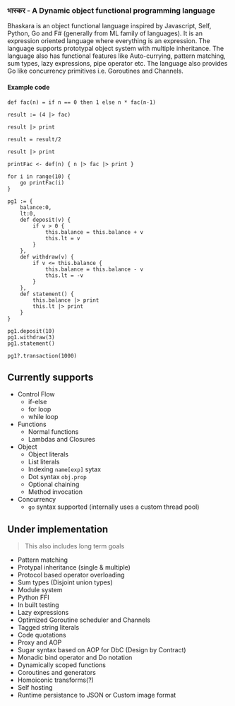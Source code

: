 ### भास्कर - A Dynamic object functional programming language

Bhaskara is an object functional language inspired by Javascript, Self, Python, Go and F# (generally from ML family of languages). It is an expression oriented language where everything is an expression. The language supports prototypal object system with multiple inheritance. The language also has functional features like Auto-currying, pattern matching, sum types, lazy expressions, pipe operator etc. The language also provides Go like concurrency primitives i.e. Goroutines and Channels.

#### Example code
```
def fac(n) = if n == 0 then 1 else n * fac(n-1)

result := (4 |> fac)

result |> print

result = result/2

result |> print

printFac <- def(n) { n |> fac |> print }

for i in range(10) {
    go printFac(i)
}
```

```
pg1 := {
    balance:0,
    lt:0,
    def deposit(v) {
        if v > 0 {
            this.balance = this.balance + v
            this.lt = v
        }
    },
    def withdraw(v) {
        if v <= this.balance {
            this.balance = this.balance - v
            this.lt = -v
        }
    },
    def statement() {
        this.balance |> print
        this.lt |> print
    }
}

pg1.deposit(10)
pg1.withdraw(3)
pg1.statement()

pg1?.transaction(1000)
```

## Currently supports
* Control Flow
    * if-else
    * for loop
    * while loop
* Functions
    * Normal functions
    * Lambdas and Closures
* Object
    * Object literals
    * List literals
    * Indexing `name[exp]` sytax
    * Dot syntax `obj.prop`
    * Optional chaining
    * Method invocation
* Concurrency
    * `go` syntax supported (internally uses a custom thread pool)

## Under implementation
> This also includes long term goals
* Pattern matching
* Protypal inheritance (single & multiple)
* Protocol based operator overloading
* Sum types (Disjoint union types)
* Module system
* Python FFI
* In built testing
* Lazy expressions
* Optimized Goroutine scheduler and Channels
* Tagged string literals
* Code quotations
* Proxy and AOP
* Sugar syntax based on AOP for DbC (Design by Contract)
* Monadic bind operator and Do notation
* Dynamically scoped functions
* Coroutines and generators
* Homoiconic transforms(?)
* Self hosting
* Runtime persistance to JSON or Custom image format
